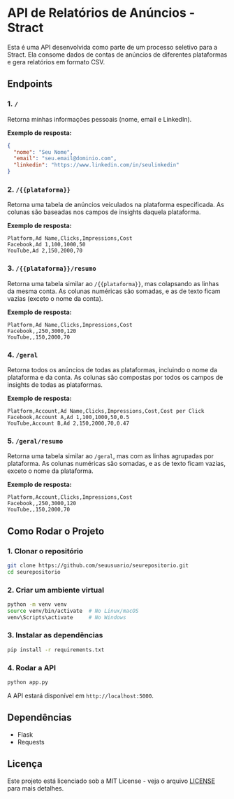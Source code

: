 
# API de Relatórios de Anúncios - Stract

Esta é uma API desenvolvida como parte de um processo seletivo para a Stract. Ela consome dados de contas de anúncios de diferentes plataformas e gera relatórios em formato CSV.

## Endpoints

### 1. `/`
Retorna minhas informações pessoais (nome, email e LinkedIn).

**Exemplo de resposta:**
```json
{
  "nome": "Seu Nome",
  "email": "seu.email@dominio.com",
  "linkedin": "https://www.linkedin.com/in/seulinkedin"
}
```

### 2. `/{{plataforma}}`
Retorna uma tabela de anúncios veiculados na plataforma especificada. As colunas são baseadas nos campos de insights daquela plataforma.

**Exemplo de resposta:**
```csv
Platform,Ad Name,Clicks,Impressions,Cost
Facebook,Ad 1,100,1000,50
YouTube,Ad 2,150,2000,70
```

### 3. `/{{plataforma}}/resumo`
Retorna uma tabela similar ao `/{{plataforma}}`, mas colapsando as linhas da mesma conta. As colunas numéricas são somadas, e as de texto ficam vazias (exceto o nome da conta).

**Exemplo de resposta:**
```csv
Platform,Ad Name,Clicks,Impressions,Cost
Facebook,,250,3000,120
YouTube,,150,2000,70
```

### 4. `/geral`
Retorna todos os anúncios de todas as plataformas, incluindo o nome da plataforma e da conta. As colunas são compostas por todos os campos de insights de todas as plataformas.

**Exemplo de resposta:**
```csv
Platform,Account,Ad Name,Clicks,Impressions,Cost,Cost per Click
Facebook,Account A,Ad 1,100,1000,50,0.5
YouTube,Account B,Ad 2,150,2000,70,0.47
```

### 5. `/geral/resumo`
Retorna uma tabela similar ao `/geral`, mas com as linhas agrupadas por plataforma. As colunas numéricas são somadas, e as de texto ficam vazias, exceto o nome da plataforma.

**Exemplo de resposta:**
```csv
Platform,Account,Clicks,Impressions,Cost
Facebook,,250,3000,120
YouTube,,150,2000,70
```

## Como Rodar o Projeto

### 1. Clonar o repositório

```bash
git clone https://github.com/seuusuario/seurepositorio.git
cd seurepositorio
```

### 2. Criar um ambiente virtual

```bash
python -m venv venv
source venv/bin/activate  # No Linux/macOS
venv\Scripts\activate     # No Windows
```

### 3. Instalar as dependências

```bash
pip install -r requirements.txt
```

### 4. Rodar a API

```bash
python app.py
```

A API estará disponível em `http://localhost:5000`.

## Dependências

- Flask
- Requests

## Licença

Este projeto está licenciado sob a MIT License - veja o arquivo [LICENSE](LICENSE) para mais detalhes.
